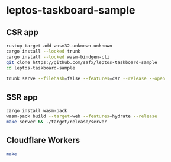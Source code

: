 # leptos-taskboard-sample

## CSR app
```bash
rustup target add wasm32-unknown-unknown
cargo install --locked trunk
cargo install --locked wasm-bindgen-cli
git clone https://github.com/safx/leptos-taskboard-sample
cd leptos-taskboard-sample

trunk serve --filehash=false --features=csr --release --open
```

## SSR app
```bash
cargo install wasm-pack
wasm-pack build --target=web --features=hydrate --release
make server && ./target/release/server
```

## Cloudflare Workers
```bash
make
```

